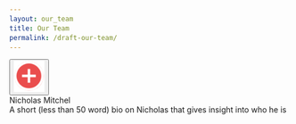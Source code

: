 ```yaml
---
layout: our_team
title: Our Team
permalink: /draft-our-team/
---
```


<!-- Member 1 -->
<section class="team_row">
	<div class="team_member">
		<button type="button" class="btn_more" id="btn_more"><img src="/img/btn_more.png"  /></button>
		<div class="team_member_img" style="background-image: url('/img/nick.png');"></div>
		<div class="team_member_info" id="team_member_info">
			<div class="frow centered">
				<div class="member_wrapper">
					<div class="member_name">Nicholas Mitchel</div>
					<div class="member_summary">
						A short (less than 50 word) bio on Nicholas that gives insight into who he is
					</div>
					<div class="member_social">
						<span><a href="#"><i class="fa fa-twitter fa-2x" aria-hidden="true"></i></a></span>
						<span><a href="#"><i class="fa fa-instagram fa-2x" aria-hidden="true"></i></a></span>
					</div>
				</div>
			</div>
		</div>
	</div>
</section>

<!-- Member 2
<section>
	<div class="team_member">
		<button type="button" class="btn_more_even" id="btn_more_even"><img src="/img/btn_more.png"  /></button>
		<div class="team_member_img" style="background-image: url('/img/nick.png');"></div>
		<div class="team_member_info" id="team_member_info_even">
			<div class="frow centered">
				<div class="member_wrapper">
					<div class="member_name">Nicholas Mitchel</div>
					<div class="member_summary">
						A short (less than 50 word) bio on Nicholas that gives insight into who he is
					</div>
					<div class="member_social">
						<span><a href="#"><i class="fa fa-twitter fa-2x" aria-hidden="true"></i></a></span>
						<span><a href="#"><i class="fa fa-instagram fa-2x" aria-hidden="true"></i></a></span>
					</div>
				</div>
			</div>
		</div>
	</div>
</section>

#Member 2 -->
